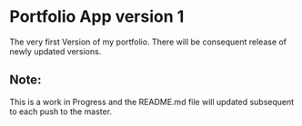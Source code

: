 # Portfolio App version 1

The very first Version of my portfolio.
There will be consequent release of newly updated versions.

## Note:

This is a work in Progress and the README.md file will updated subsequent to each push to the master.
